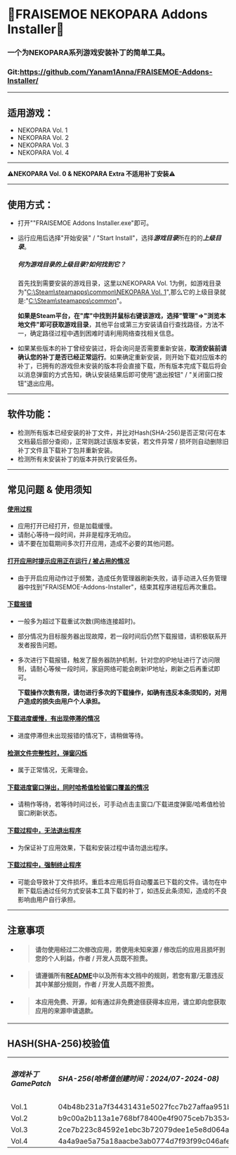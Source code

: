 # 🍓FRAISEMOE NEKOPARA Addons Installer🍓
### 一个为NEKOPARA系列游戏安装补丁的简单工具。
### Git:https://github.com/Yanam1Anna/FRAISEMOE-Addons-Installer/

---

## 适用游戏：
- NEKOPARA Vol. 1
- NEKOPARA Vol. 2
- NEKOPARA Vol. 3
- NEKOPARA Vol. 4

---

⚠**NEKOPARA Vol. 0 & NEKOPARA Extra 不适用补丁安装**⚠

---

## 使用方式：
- 打开""FRAISEMOE Addons Installer.exe"即可。

- 运行应用后选择"开始安装" / "Start Install"，选择***游戏目录***所在的的***上级目录***。
    <h5>何为游戏目录的上级目录?如何找到它？</h5>
    首先找到需要安装的游戏目录，这里以NEKOPARA Vol. 1为例，如游戏目录为"<u>C:\Steam\steamapps\common\NEKOPARA Vol. 1</u>",那么它的上级目录就是:"<u>C:\Steam\steamapps\common</u>"。
    
    **如果是Steam平台，在"库"中找到并鼠标右键该游戏，选择"管理"=>"浏览本地文件"即可获取游戏目录**，其他平台或第三方安装请自行查找路径，方法不一，确定路径过程中遇到困难时请利用网络查找相关信息。
    
- 如果某些版本的补丁曾经安装过，将会询问是否需要重新安装，<b>取消安装前请确认您的补丁是否已经正常运行</b>。如果确定重新安装，则开始下载对应版本的补丁，已拥有的游戏但未安装的版本将会直接下载，所有版本完成下载后将会以消息弹窗的方式告知，确认安装结果后即可使用"退出按钮" / "关闭窗口按钮"退出应用。

---

## 软件功能：
- 检测所有版本已经安装的补丁文件，并比对Hash(SHA-256)是否正常(可在本文档最后部分查阅)，正常则跳过该版本安装，若文件异常 / 损坏则自动删除旧补丁文件且下载补丁包并重新安装。
- 检测所有未安装补丁的版本并执行安装任务。

---

## 常见问题 & 使用须知
<h4><u>使用过程</u></h4>

- 应用打开已经打开，但是加载缓慢。
- 请耐心等待一段时间，并非是程序无响应。
- 请不要在加载期间多次打开应用，造成不必要的其他问题。

<h4><u>打开应用时提示应用正在运行 / 被占用的情况</u></h4>

- 由于开启应用动作过于频繁，造成任务管理器刷新失败，请手动进入任务管理器中找到"FRAISEMOE-Addons-Installer"，结束其程序进程后再次重启。

<h4><u>下载报错</u></h4>

- 一般多为超过下载重试次数(网络连接超时)。

- 部分情况为目标服务器出现故障，若一段时间后仍然下载报错，请积极联系开发者报告问题。

- 多次进行下载报错，触发了服务器防护机制，针对您的IP地址进行了访问限制，请耐心等候一段时间，家庭网络可能会刷新IP地址，刷新之后再重试即可。

  **下载操作次数有限，请勿进行多次的下载操作，如确有违反本条须知的，对用户造成的损失由用户个人承担。**

<h4><u>下载进度缓慢，有出现停滞的情况</u></h4>

- 进度停滞但未出现报错的情况下，请稍做等待。

<h4><u>检测文件完整性时，弹窗闪烁</u></h4>

- 属于正常情况，无需理会。

<h4><u>下载进度窗口弹出，同时哈希值检验窗口覆盖的情况</u></h4>

- 请稍作等待，若等待时间过长，可手动点击主窗口/下载进度弹窗/哈希值检验窗口刷新状态。

<h4><u>下载过程中，无法退出程序</u></h4>

- 为保证补丁应用效果，下载和安装过程中请勿退出程序。

<h4><u>下载过程中，强制终止程序</u></h4>

- 可能会导致补丁文件损坏。重启本应用后将自动覆盖已下载的文件。请勿在中断下载后通过任何方式安装本工具下载的补丁，如违反此条须知，造成的不良影响由用户自行承担。

---

## 注意事项
- > #### 请勿使用经过二次修改应用，若使用未知来源 / 修改后的应用且损坏到您的个人利益，作者 / 开发人员既不担责。

- > #### 请遵循所有<a href="https://github.com/Yanam1Anna/FRAISEMOE-Addons-Installer/blob/master/README.md">README</a>中以及所有本文档中的规则，若您有意/无意违反其中某部分规则，作者 / 开发人员既不担责。

- > #### 本应用免费、开源，如有通过非免费途径获得本应用，请立即向您获取应用的来源申请退款。

---

## HASH(SHA-256)校验值
<table>
    <tr>
        <td><h5>游戏补丁<br />GamePatch</h5></td>
        <td><h5>SHA-256(哈希值创建时间：2024/07-2024-08)</h5></td>
    </tr>
    <tr>
        <td>Vol.1</td>
        <td>04b48b231a7f34431431e5027fcc7b27affaa951b8169c541709156acf754f3e</td>
    </tr>
    <tr>
        <td>Vol.2</td>
        <td>b9c00a2b113a1e768bf78400e4f9075ceb7b35349cdeca09be62eb014f0d4b42</td>
    </tr>
    <tr>
        <td>Vol.3</td>
        <td>2ce7b223c84592e1ebc3b72079dee1e5e8d064ade15723328a64dee58833b9d5</td>
    </tr>
    <tr>
        <td>Vol.4</td>
        <td>4a4a9ae5a75a18aacbe3ab0774d7f93f99c046afe3a777ee0363e8932b90f36a</td>
    </tr>